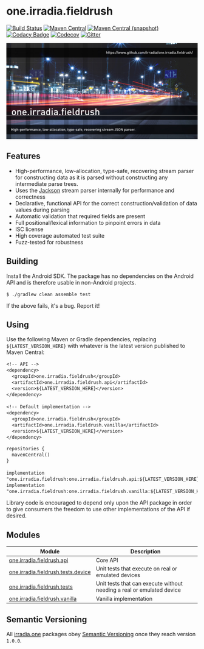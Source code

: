 one.irradia.fieldrush
===

[![Build Status](https://img.shields.io/github/workflow/status/irradia/one.irradia.fieldrush/Main)](https://github.com/irradia/one.irradia.fieldrush/actions?query=workflow%3Amain)
[![Maven Central](https://img.shields.io/maven-central/v/one.irradia.fieldrush/one.irradia.fieldrush.api.svg?style=flat-square)](http://search.maven.org/#search%7Cga%7C1%7Cg%3A%22one.irradia.fieldrush%22)
[![Maven Central (snapshot)](https://img.shields.io/nexus/s/https/oss.sonatype.org/one.irradia.fieldrush/one.irradia.fieldrush.api.svg?style=flat-square)](https://oss.sonatype.org/content/repositories/snapshots/one.irradia.fieldrush/)
[![Codacy Badge](https://img.shields.io/codacy/grade/a3e668a39b864af3ade820e5e637778b.svg?style=flat-square)](https://www.codacy.com/app/github_79/one.irradia.fieldrush?utm_source=github.com&amp;utm_medium=referral&amp;utm_content=irradia/one.irradia.fieldrush&amp;utm_campaign=Badge_Grade)
[![Codecov](https://img.shields.io/codecov/c/github/irradia/one.irradia.fieldrush.svg?style=flat-square)](https://codecov.io/gh/irradia/one.irradia.fieldrush)
[![Gitter](https://badges.gitter.im/irradia-org/community.svg)](https://gitter.im/irradia-org/community?utm_source=badge&utm_medium=badge&utm_campaign=pr-badge)

![fieldrush](./src/site/resources/fieldrush.jpg?raw=true)

## Features

* High-performance, low-allocation, type-safe, recovering stream parser for constructing data as it
  is parsed without constructing any intermediate parse trees.
* Uses the [Jackson](https://github.com/FasterXML/jackson) stream parser internally for performance and correctness
* Declarative, functional API for the correct construction/validation of data values during parsing
* Automatic validation that required fields are present
* Full positional/lexical information to pinpoint errors in data
* ISC license
* High coverage automated test suite
* Fuzz-tested for robustness

## Building

Install the Android SDK. The package has no dependencies on the Android API
and is therefore usable in non-Android projects.

```
$ ./gradlew clean assemble test
```

If the above fails, it's a bug. Report it!

## Using

Use the following Maven or Gradle dependencies, replacing `${LATEST_VERSION_HERE}` with
whatever is the latest version published to Maven Central:

```
<!-- API -->
<dependency>
  <groupId>one.irradia.fieldrush</groupId>
  <artifactId>one.irradia.fieldrush.api</artifactId>
  <version>${LATEST_VERSION_HERE}</version>
</dependency>

<!-- Default implementation -->
<dependency>
  <groupId>one.irradia.fieldrush</groupId>
  <artifactId>one.irradia.fieldrush.vanilla</artifactId>
  <version>${LATEST_VERSION_HERE}</version>
</dependency>
```

```
repositories {
  mavenCentral()
}

implementation "one.irradia.fieldrush:one.irradia.fieldrush.api:${LATEST_VERSION_HERE}"
implementation "one.irradia.fieldrush:one.irradia.fieldrush.vanilla:${LATEST_VERSION_HERE}"
```

Library code is encouraged to depend only upon the API package in order to give consumers
the freedom to use other implementations of the API if desired.

## Modules

|Module|Description|
|------|-----------|
| [one.irradia.fieldrush.api](https://github.com/irradia/one.irradia.fieldrush/tree/develop/one.irradia.fieldrush.api) | Core API
| [one.irradia.fieldrush.tests.device](https://github.com/irradia/one.irradia.fieldrush/tree/develop/one.irradia.fieldrush.tests.device) | Unit tests that execute on real or emulated devices
| [one.irradia.fieldrush.tests](https://github.com/irradia/one.irradia.fieldrush/tree/develop/one.irradia.fieldrush.tests) | Unit tests that can execute without needing a real or emulated device
| [one.irradia.fieldrush.vanilla](https://github.com/irradia/one.irradia.fieldrush/tree/develop/one.irradia.fieldrush.vanilla) | Vanilla implementation

## Semantic Versioning

All [irradia.one](https://www.irradia.one) packages obey [Semantic Versioning](https://www.semver.org)
once they reach version `1.0.0`.
